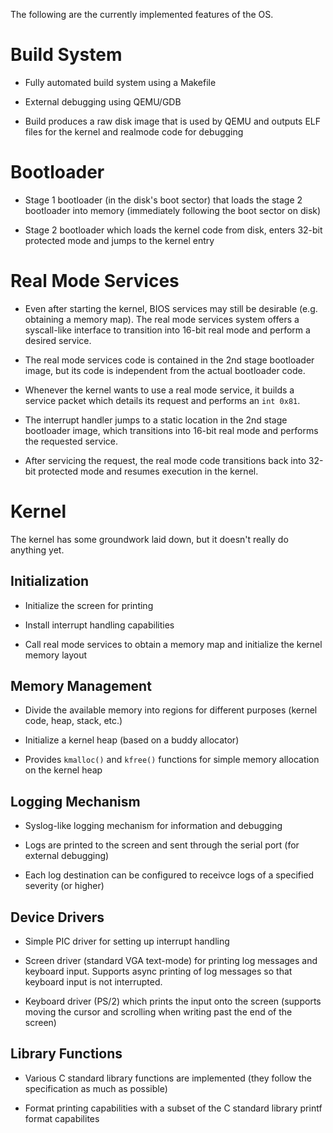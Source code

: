 The following are the currently implemented features of the OS.

# Build System

- Fully automated build system using a Makefile

- External debugging using QEMU/GDB

- Build produces a raw disk image that is used by QEMU and outputs ELF files for the kernel and realmode code for debugging

# Bootloader

- Stage 1 bootloader (in the disk's boot sector) that loads the stage 2 bootloader into memory (immediately following the boot sector on disk)

- Stage 2 bootloader which loads the kernel code from disk, enters 32-bit protected mode and jumps to the kernel entry

# Real Mode Services

- Even after starting the kernel, BIOS services may still be desirable (e.g. obtaining a memory map). The real mode services system offers a syscall-like interface to transition into 16-bit real mode and perform a desired service.

- The real mode services code is contained in the 2nd stage bootloader image, but its code is independent from the actual bootloader code.

- Whenever the kernel wants to use a real mode service, it builds a service packet which details its request and performs an `int 0x81`.

- The interrupt handler jumps to a static location in the 2nd stage bootloader image, which transitions into 16-bit real mode and performs the requested service.

- After servicing the request, the real mode code transitions back into 32-bit protected mode and resumes execution in the kernel.

# Kernel

The kernel has some groundwork laid down, but it doesn't really do anything yet.

## Initialization

- Initialize the screen for printing

- Install interrupt handling capabilities

- Call real mode services to obtain a memory map and initialize the kernel memory layout

## Memory Management

- Divide the available memory into regions for different purposes (kernel code, heap, stack, etc.)

- Initialize a kernel heap (based on a buddy allocator)

- Provides `kmalloc()` and `kfree()` functions for simple memory allocation on the kernel heap

## Logging Mechanism

- Syslog-like logging mechanism for information and debugging

- Logs are printed to the screen and sent through the serial port (for external debugging)

- Each log destination can be configured to receivce logs of a specified severity (or higher)

## Device Drivers

- Simple PIC driver for setting up interrupt handling

- Screen driver (standard VGA text-mode) for printing log messages and keyboard input. Supports async printing of log messages so that keyboard input is not interrupted.

- Keyboard driver (PS/2) which prints the input onto the screen (supports moving the cursor and scrolling when writing past the end of the screen)

## Library Functions

- Various C standard library functions are implemented (they follow the specification as much as possible)

- Format printing capabilities with a subset of the C standard library printf format capabilites
